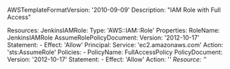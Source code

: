 
AWSTemplateFormatVersion: '2010-09-09'
Description: "IAM Role with Full Access"

Resources:
  JenkinsIAMRole:
    Type: 'AWS::IAM::Role'
    Properties:
      RoleName: JenkinsIAMRole
      AssumeRolePolicyDocument:
        Version: '2012-10-17'
        Statement:
          - Effect: 'Allow'
            Principal:
              Service: 'ec2.amazonaws.com'
            Action: 'sts:AssumeRole'
      Policies:
        - PolicyName: FullAccessPolicy
          PolicyDocument:
            Version: '2012-10-17'
            Statement:
              - Effect: 'Allow'
                Action: '*'
                Resource: '*'


